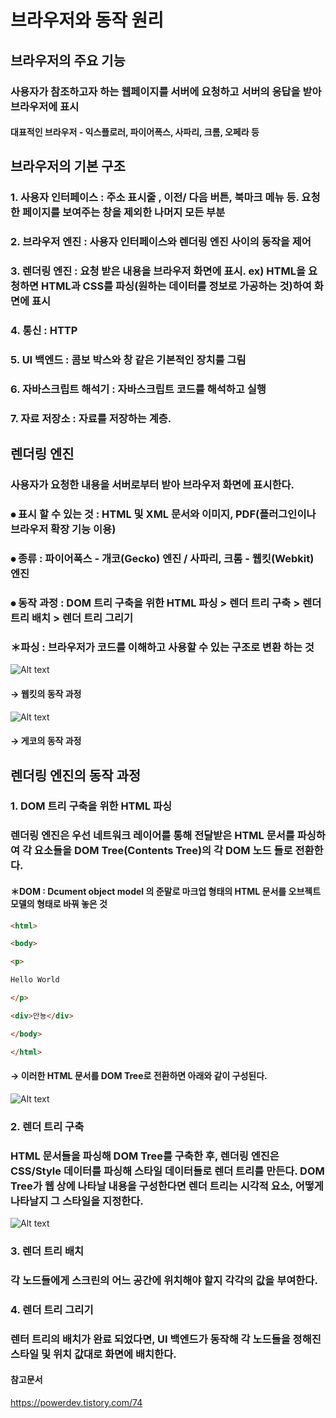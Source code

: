 # 브라우저와 동작 원리
## 브라우저의 주요 기능
### 사용자가 참조하고자 하는 웹페이지를 서버에 요청하고  서버의 응답을 받아 브라우저에 표시
#### 대표적인 브라우저 - 익스플로러, 파이어폭스, 사파리, 크롬, 오페라 등
## 브라우저의 기본 구조
### 1. 사용자 인터페이스 : 주소 표시줄 , 이전/ 다음 버튼, 북마크 메뉴 등. 요청한 페이지를 보여주는 창을 제외한 나머지 모든 부분
### 2. 브라우저 엔진 : 사용자 인터페이스와 렌더링 엔진  사이의 동작을 제어
### 3. 렌더링 엔진 : 요청 받은 내용을 브라우저 화면에 표시. ex) HTML을 요청하면 HTML과 CSS를 파싱(원하는 데이터를 정보로 가공하는 것)하여 화면에 표시
### 4. 통신 : HTTP
### 5. UI 백엔드 : 콤보 박스와 창 같은 기본적인 장치를 그림
### 6. 자바스크립트 해석기 : 자바스크립트 코드를 해석하고 실행
### 7. 자료 저장소 : 자료를 저장하는 계층. 
## 렌더링 엔진
### 사용자가 요청한 내용을 서버로부터 받아 브라우저 화면에 표시한다. 

### ⦁ 표시 할 수 있는 것 : HTML 및 XML 문서와 이미지, PDF(플러그인이나 브라우저 확장 기능 이용)

### ⦁ 종류 : 파이어폭스 - 개코(Gecko) 엔진 / 사파리, 크롬 - 웹킷(Webkit) 엔진

### ⦁ 동작 과정 :  DOM 트리 구축을 위한 HTML 파싱 > 렌더 트리 구축 > 렌더 트리 배치 > 렌더 트리 그리기

### ＊파싱 : 브라우저가 코드를 이해하고 사용할 수 있는 구조로 변환 하는 것

![Alt text](https://d2.naver.com/content/images/2015/06/helloworld-59361-3.png)

#### → 웹킷의 동작 과정

![Alt text](https://d2.naver.com/content/images/2015/06/helloworld-59361-4.png)

#### → 게코의 동작 과정

## 렌더링 엔진의 동작 과정
### 1. DOM 트리 구축을 위한 HTML 파싱

### 렌더링 엔진은 우선 네트워크 레이어를 통해 전달받은 HTML 문서를 파싱하여 각 요소들을 DOM Tree(Contents Tree)의 각 DOM 노드 들로 전환한다. 

#### ＊DOM : Dcument object model 의 준말로 마크업 형태의 HTML 문서를 오브젝트 모델의 형태로 바꿔 놓은 것

```html
<html>

<body>

<p> 

Hello World

</p>

<div>안뇽</div>        

</body>

</html>
```

#### → 이러한 HTML 문서를 DOM  Tree로 전환하면 아래와 같이 구성된다.

![Alt text](https://d2.naver.com/content/images/2015/06/helloworld-59361-8.png)

### 2. 렌더 트리 구축

### HTML 문서들을 파싱해 DOM Tree를 구축한 후, 렌더링 엔진은 CSS/Style 데이터를 파싱해 스타일 데이터들로 렌더 트리를 만든다. DOM Tree가 웹 상에 나타날 내용을 구성한다면 렌더 트리는 시각적 요소, 어떻게 나타날지 그 스타일을 지정한다.


![Alt text](https://img1.daumcdn.net/thumb/R1280x0/?scode=mtistory2&fname=http%3A%2F%2Fcfile25.uf.tistory.com%2Fimage%2F9934074C5F53617C23BB89)

### 3. 렌더 트리 배치

### 각 노드들에게 스크린의 어느 공간에 위치해야 할지 각각의 값을 부여한다.



### 4. 렌더 트리 그리기

### 렌터 트리의 배치가 완료 되었다면, UI 백엔드가 동작해 각 노드들을 정해진 스타일 및 위치 값대로 화면에 배치한다.





#### 참고문서 

<https://powerdev.tistory.com/74>
